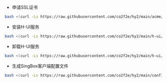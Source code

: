 * 申请SSL证书
```bash
bash <(curl -Ls https://raw.githubusercontent.com/co2f2e/hy2/main/acme/acme_2.0.sh)
```

* 安装H-UI服务
```bash
bash <(curl -Ls https://raw.githubusercontent.com/co2f2e/hy2/main/h-ui/install_hui.sh)
```

* 卸载H-UI服务
```bash
bash <(curl -Ls https://raw.githubusercontent.com/co2f2e/hy2/main/h-ui/uninstall_hui.sh)
```

* 生成SingBox客户端配置文件
```bash
bash <(curl -Ls https://raw.githubusercontent.com/co2f2e/hy2/main/config/create_singbox_tun_config_file.sh)
```






